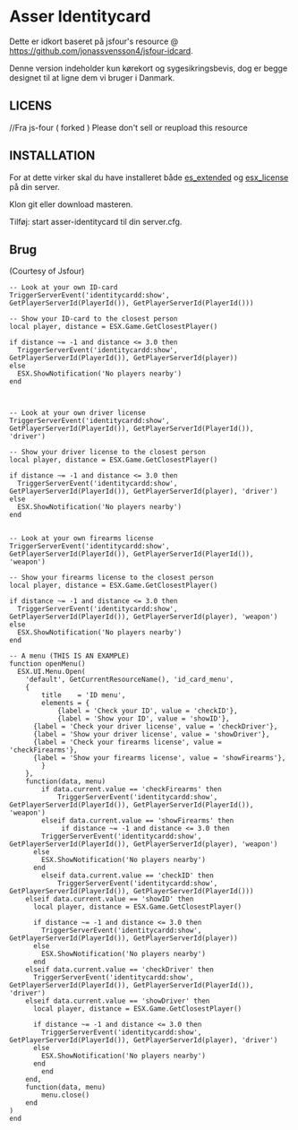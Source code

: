 # Asser Identitycard
Dette er idkort baseret på jsfour's resource @ https://github.com/jonassvensson4/jsfour-idcard.

Denne version indeholder kun kørekort og sygesikringsbevis, dog er begge designet til at ligne dem vi bruger i Danmark.

## LICENS
//Fra js-four ( forked )
Please don't sell or reupload this resource

## INSTALLATION
For at dette virker skal du have installeret både <a href="https://github.com/ESX-Org/es_extended">es_extended</a> og <a href="https://github.com/ESX-Org/esx_license">esx_license</a> på din server.

Klon git eller download masteren.

Tilføj: start asser-identitycard til din server.cfg.

## Brug
(Courtesy of Jsfour)
```
-- Look at your own ID-card
TriggerServerEvent('identitycardd:show', GetPlayerServerId(PlayerId()), GetPlayerServerId(PlayerId()))

-- Show your ID-card to the closest person
local player, distance = ESX.Game.GetClosestPlayer()

if distance ~= -1 and distance <= 3.0 then
  TriggerServerEvent('identitycardd:show', GetPlayerServerId(PlayerId()), GetPlayerServerId(player))
else
  ESX.ShowNotification('No players nearby')
end



-- Look at your own driver license
TriggerServerEvent('identitycardd:show', GetPlayerServerId(PlayerId()), GetPlayerServerId(PlayerId()), 'driver')

-- Show your driver license to the closest person
local player, distance = ESX.Game.GetClosestPlayer()

if distance ~= -1 and distance <= 3.0 then
  TriggerServerEvent('identitycardd:show', GetPlayerServerId(PlayerId()), GetPlayerServerId(player), 'driver')
else
  ESX.ShowNotification('No players nearby')
end


-- Look at your own firearms license
TriggerServerEvent('identitycardd:show', GetPlayerServerId(PlayerId()), GetPlayerServerId(PlayerId()), 'weapon')

-- Show your firearms license to the closest person
local player, distance = ESX.Game.GetClosestPlayer()

if distance ~= -1 and distance <= 3.0 then
  TriggerServerEvent('identitycardd:show', GetPlayerServerId(PlayerId()), GetPlayerServerId(player), 'weapon')
else
  ESX.ShowNotification('No players nearby')
end

-- A menu (THIS IS AN EXAMPLE)
function openMenu()
  ESX.UI.Menu.Open(
	'default', GetCurrentResourceName(), 'id_card_menu',
	{
		title    = 'ID menu',
		elements = {
			{label = 'Check your ID', value = 'checkID'},
			{label = 'Show your ID', value = 'showID'},
      {label = 'Check your driver license', value = 'checkDriver'},
      {label = 'Show your driver license', value = 'showDriver'},
      {label = 'Check your firearms license', value = 'checkFirearms'},
      {label = 'Show your firearms license', value = 'showFirearms'},
		}
	},
	function(data, menu)
		if data.current.value == 'checkFirearms' then
			TriggerServerEvent('identitycardd:show', GetPlayerServerId(PlayerId()), GetPlayerServerId(PlayerId()), 'weapon')
		elseif data.current.value == 'showFirearms' then
			 if distance ~= -1 and distance <= 3.0 then
        TriggerServerEvent('identitycardd:show', GetPlayerServerId(PlayerId()), GetPlayerServerId(player), 'weapon')
      else
        ESX.ShowNotification('No players nearby')
      end
		elseif data.current.value == 'checkID' then
			TriggerServerEvent('identitycardd:show', GetPlayerServerId(PlayerId()), GetPlayerServerId(PlayerId()))
    elseif data.current.value == 'showID' then
      local player, distance = ESX.Game.GetClosestPlayer()

      if distance ~= -1 and distance <= 3.0 then
        TriggerServerEvent('identitycardd:show', GetPlayerServerId(PlayerId()), GetPlayerServerId(player))
      else
        ESX.ShowNotification('No players nearby')
      end
    elseif data.current.value == 'checkDriver' then
      TriggerServerEvent('identitycardd:show', GetPlayerServerId(PlayerId()), GetPlayerServerId(PlayerId()), 'driver')
    elseif data.current.value == 'showDriver' then
      local player, distance = ESX.Game.GetClosestPlayer()

      if distance ~= -1 and distance <= 3.0 then
        TriggerServerEvent('identitycardd:show', GetPlayerServerId(PlayerId()), GetPlayerServerId(player), 'driver')
      else
        ESX.ShowNotification('No players nearby')
      end
		end
	end,
	function(data, menu)
		menu.close()
	end
)
end
```
